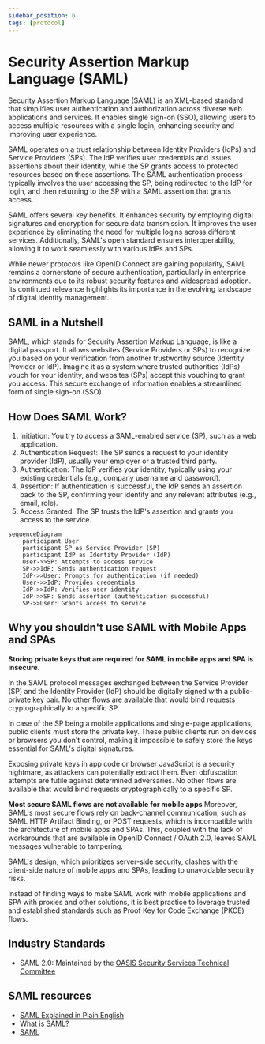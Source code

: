 ```yaml
---
sidebar_position: 6
tags: [protocol]
---
```


# Security Assertion Markup Language (SAML)

Security Assertion Markup Language (SAML) is an XML-based standard that simplifies user authentication and authorization across diverse web applications and services. It enables single sign-on (SSO), allowing users to access multiple resources with a single login, enhancing security and improving user experience.

SAML operates on a trust relationship between Identity Providers (IdPs) and Service Providers (SPs). The IdP verifies user credentials and issues assertions about their identity, while the SP grants access to protected resources based on these assertions. The SAML authentication process typically involves the user accessing the SP, being redirected to the IdP for login, and then returning to the SP with a SAML assertion that grants access.

SAML offers several key benefits. It enhances security by employing digital signatures and encryption for secure data transmission. It improves the user experience by eliminating the need for multiple logins across different services. Additionally, SAML's open standard ensures interoperability, allowing it to work seamlessly with various IdPs and SPs.

While newer protocols like OpenID Connect are gaining popularity, SAML remains a cornerstone of secure authentication, particularly in enterprise environments due to its robust security features and widespread adoption. Its continued relevance highlights its importance in the evolving landscape of digital identity management.

## SAML in a Nutshell

SAML, which stands for Security Assertion Markup Language, is like a digital passport. It allows websites (Service Providers or SPs) to recognize you based on your verification from another trustworthy source (Identity Provider or IdP).  Imagine it as a system where trusted authorities (IdPs) vouch for your identity, and websites (SPs) accept this vouching to grant you access.  This secure exchange of information enables a streamlined form of single sign-on (SSO).

## How Does SAML Work?

1. Initiation: You try to access a SAML-enabled service (SP), such as a web application.
2. Authentication Request: The SP sends a request to your identity provider (IdP), usually your employer or a trusted third party.
3. Authentication: The IdP verifies your identity, typically using your existing credentials (e.g., company username and password).
4. Assertion: If authentication is successful, the IdP sends an assertion back to the SP, confirming your identity and any relevant attributes (e.g., email, role).
5. Access Granted: The SP trusts the IdP's assertion and grants you access to the service.

```mermaid
sequenceDiagram
    participant User
    participant SP as Service Provider (SP) 
    participant IdP as Identity Provider (IdP)
    User->>SP: Attempts to access service
    SP->>IdP: Sends authentication request
    IdP->>User: Prompts for authentication (if needed)
    User->>IdP: Provides credentials
    IdP->>IdP: Verifies user identity
    IdP->>SP: Sends assertion (authentication successful)
    SP->>User: Grants access to service
```

## Why you shouldn't use SAML with Mobile Apps and SPAs

**Storing private keys that are required for SAML in mobile apps and SPA is insecure.**

In the SAML protocol messages exchanged between the Service Provider (SP) and the Identity Provider (IdP) should be digitally signed with a public-private key pair. No other flows are available that would bind requests cryptographically to a specific SP.

In case of the SP being a mobile applications and single-page applications, public clients must store the private key. These public clients run on devices or browsers you don't control, making it impossible to safely store the keys essential for SAML's digital signatures.

Exposing private keys in app code or browser JavaScript is a security nightmare, as attackers can potentially extract them. Even obfuscation attempts are futile against determined adversaries. No other flows are available that would bind requests cryptographically to a specific SP.

**Most secure SAML flows are not available for mobile apps**
Moreover, SAML's most secure flows rely on back-channel communication, such as SAML HTTP Artifact Binding, or POST requests, which is incompatible with the architecture of mobile apps and SPAs. This, coupled with the lack of workarounds that are available in OpenID Connect / OAuth 2.0, leaves SAML messages vulnerable to tampering.

SAML's design, which prioritizes server-side security, clashes with the client-side nature of mobile apps and SPAs, leading to unavoidable security risks.

Instead of finding ways to make SAML work with mobile applications and SPA with proxies and other solutions, it is best practice to leverage trusted and established standards such as Proof Key for Code Exchange (PKCE) flows.

## Industry Standards

* SAML 2.0: Maintained by the [OASIS Security Services Technical Committee](https://www.oasis-open.org/committees/tc_home.php?wg_abbrev=security)

## SAML resources

* [SAML Explained in Plain English](https://www.onelogin.com/learn/saml])
* [What is SAML?](https://www.cloudflare.com/learning/access-management/what-is-saml/)
* [SAML](https://www.pingidentity.com/en/resources/identity-fundamentals/authentication-authorization-standards/saml.html)
